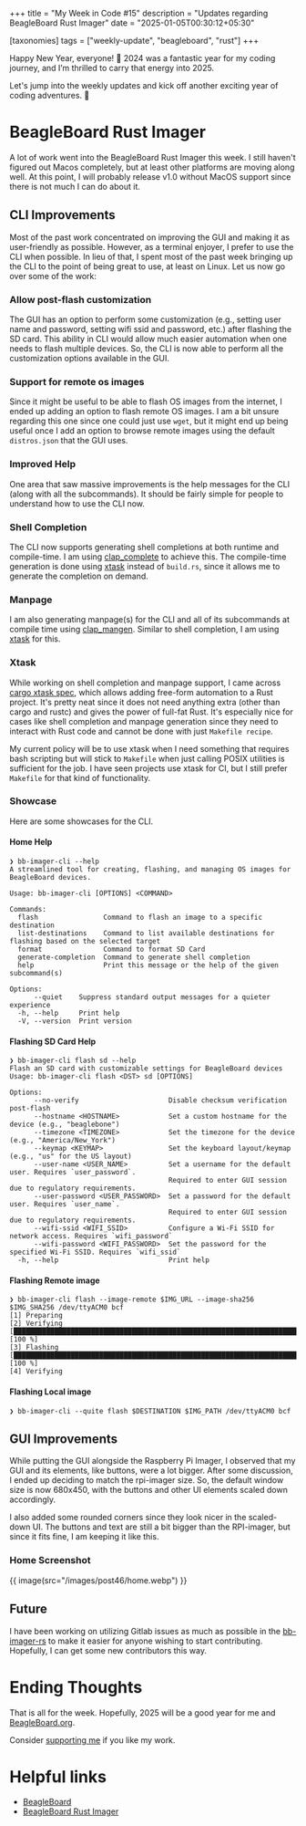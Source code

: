 +++
title = "My Week in Code #15"
description = "Updates regarding BeagleBoard Rust Imager"
date = "2025-01-05T00:30:12+05:30"

[taxonomies]
tags = ["weekly-update", "beagleboard", "rust"]
+++

Happy New Year, everyone! 🎉 2024 was a fantastic year for my coding journey, and I’m thrilled to carry that energy into 2025.

Let's jump into the weekly updates and kick off another exciting year of coding adventures. 🚀

# BeagleBoard Rust Imager

A lot of work went into the BeagleBoard Rust Imager this week. I still haven't figured out Macos completely, but at least other platforms are moving along well. At this point, I will probably release v1.0 without MacOS support since there is not much I can do about it.

## CLI Improvements

Most of the past work concentrated on improving the GUI and making it as user-friendly as possible. However, as a terminal enjoyer, I prefer to use the CLI when possible. In lieu of that, I spent most of the past week bringing up the CLI to the point of being great to use, at least on Linux. Let us now go over some of the work:

### Allow post-flash customization

The GUI has an option to perform some customization (e.g., setting user name and password, setting wifi ssid and password, etc.) after flashing the SD card. This ability in CLI would allow much easier automation when one needs to flash multiple devices. So, the CLI is now able to perform all the customization options available in the GUI.

### Support for remote os images

Since it might be useful to be able to flash OS images from the internet, I ended up adding an option to flash remote OS images. I am a bit unsure regarding this one since one could just use `wget`, but it might end up being useful once I add an option to browse remote images using the default `distros.json` that the GUI uses.

### Improved Help

One area that saw massive improvements is the help messages for the CLI (along with all the subcommands). It should be fairly simple for people to understand how to use the CLI now.

### Shell Completion

The CLI now supports generating shell completions at both runtime and compile-time. I am using [clap_complete](https://crates.io/crates/clap_complete) to achieve this. The compile-time generation is done using [xtask](@/blog/post46.md#xtask) instead of `build.rs`, since it allows me to generate the completion on demand.

### Manpage

I am also generating manpage(s) for the CLI and all of its subcommands at compile time using [clap_mangen](https://crates.io/crates/clap_mangen). Similar to shell completion, I am using [xtask](@/blog/post46.md#xtask) for this.

### Xtask

While working on shell completion and manpage support, I came across [cargo xtask spec](https://github.com/matklad/cargo-xtask), which allows adding free-form automation to a Rust project. It's pretty neat since it does not need anything extra (other than cargo and rustc) and gives the power of full-fat Rust. It's especially nice for cases like shell completion and manpage generation since they need to interact with Rust code and cannot be done with just `Makefile recipe`.

My current policy will be to use xtask when I need something that requires bash scripting but will stick to `Makefile` when just calling POSIX utilities is sufficient for the job. I have seen projects use xtask for CI, but I still prefer `Makefile` for that kind of functionality.

### Showcase

Here are some showcases for the CLI.

#### Home Help

```shell
❯ bb-imager-cli --help
A streamlined tool for creating, flashing, and managing OS images for BeagleBoard devices.

Usage: bb-imager-cli [OPTIONS] <COMMAND>

Commands:
  flash                Command to flash an image to a specific destination
  list-destinations    Command to list available destinations for flashing based on the selected target
  format               Command to format SD Card
  generate-completion  Command to generate shell completion
  help                 Print this message or the help of the given subcommand(s)

Options:
      --quiet    Suppress standard output messages for a quieter experience
  -h, --help     Print help
  -V, --version  Print version
```

#### Flashing SD Card Help

```shell
❯ bb-imager-cli flash sd --help
Flash an SD card with customizable settings for BeagleBoard devices
Usage: bb-imager-cli flash <DST> sd [OPTIONS]

Options:
      --no-verify                      Disable checksum verification post-flash
      --hostname <HOSTNAME>            Set a custom hostname for the device (e.g., "beaglebone")
      --timezone <TIMEZONE>            Set the timezone for the device (e.g., "America/New_York")
      --keymap <KEYMAP>                Set the keyboard layout/keymap (e.g., "us" for the US layout)
      --user-name <USER_NAME>          Set a username for the default user. Requires `user_password`.
                                       Required to enter GUI session due to regulatory requirements.
      --user-password <USER_PASSWORD>  Set a password for the default user. Requires `user_name`.
                                       Required to enter GUI session due to regulatory requirements.
      --wifi-ssid <WIFI_SSID>          Configure a Wi-Fi SSID for network access. Requires `wifi_password`
      --wifi-password <WIFI_PASSWORD>  Set the password for the specified Wi-Fi SSID. Requires `wifi_ssid`
  -h, --help                           Print help
```

#### Flashing Remote image

```shell
❯ bb-imager-cli flash --image-remote $IMG_URL --image-sha256 $IMG_SHA256 /dev/ttyACM0 bcf
[1] Preparing
[2] Verifying    [█████████████████████████████████████████████████████████████████████████████████████████████████████████████] [100 %]
[3] Flashing     [█████████████████████████████████████████████████████████████████████████████████████████████████████████████] [100 %]
[4] Verifying
```

#### Flashing Local image

```shell
❯ bb-imager-cli --quite flash $DESTINATION $IMG_PATH /dev/ttyACM0 bcf
```

## GUI Improvements

While putting the GUI alongside the Raspberry Pi Imager, I observed that my GUI and its elements, like buttons, were a lot bigger. After some discussion, I ended up deciding to match the rpi-imager size. So, the default window size is now 680x450, with the buttons and other UI elements scaled down accordingly.

I also added some rounded corners since they look nicer in the scaled-down UI. The buttons and text are still a bit bigger than the RPI-imager, but since it fits fine, I am keeping it like this.

### Home Screenshot

{{ image(src="/images/post46/home.webp") }}

## Future

I have been working on utilizing Gitlab issues as much as possible in the [bb-imager-rs](https://openbeagle.org/ayush1325/bb-imager-rs/-/issues) to make it easier for anyone wishing to start contributing. Hopefully, I can get some new contributors this way.

# Ending Thoughts

That is all for the week. Hopefully, 2025 will be a good year for me and [BeagleBoard.org](https://www.beagleboard.org/).

Consider [supporting me](@/pages/about.md) if you like my work.

# Helpful links

- [BeagleBoard](https://www.beagleboard.org/)
- [BeagleBoard Rust Imager](https://openbeagle.org/ayush1325/bb-imager-rs)
